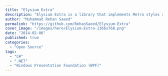 ```yaml
---
title: "Elysium Extra"
description: "Elysium Extra is a library that implements Metro styles and controls for Windows Presentation Foundation (WPF) applications. This Project is a very large add-on project built on top of the Elysium SDK."
author: "Muhammad Rehan Saeed"
permalink: "https://github.com/RehanSaeed/Elysium-Extra"
cover_image: "/images/hero/Elysium-Extra-1366x768.png"
date: "2014-02-06"
published: true
categories:
  - "Open Source"
tags:
  - "C#"
  - ".NET"
  - "Windows Presentation Foundation (WPF)"
---
```

